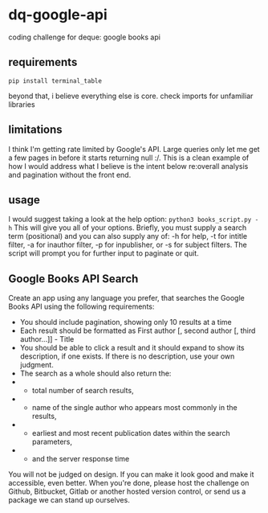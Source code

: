 # dq-google-api
coding challenge for deque: google books api

## requirements
`pip install terminal_table`

beyond that, i believe everything else is core. check imports for unfamiliar libraries 

## limitations
I think I'm getting rate limited by Google's API. Large queries only let me get a few pages in before it starts returning null :/. This is a clean example of how I would address what I believe is the intent below re:overall analysis and pagination without the front end.

## usage
I would suggest taking a look at the help option: `python3 books_script.py -h`
This will give you all of your options. Briefly, you must supply a search term (positional) and you can also supply any of: -h for help, -t for intitle filter, -a for inauthor filter, -p for inpublisher, or -s for subject filters.
The script will prompt you for further input to paginate or quit.

## Google Books API Search

Create an app using any language you prefer, that searches the Google Books API using the
following requirements:
- You should include pagination, showing only 10 results at a time
- Each result should be formatted as First author [, second author [, third author...]] - Title
- You should be able to click a result and it should expand to show its description, if one
exists. If there is no description, use your own judgment.
- The search as a whole should also return the:
- - total number of search results,
- - name of the single author who appears most commonly in the results,
- - earliest and most recent publication dates within the search parameters,
- - and the server response time

You will not be judged on design. If you can make it look good and make it accessible, even
better.
When you're done, please host the challenge on Github, Bitbucket, Gitlab or another hosted
version control, or send us a package we can stand up ourselves.

